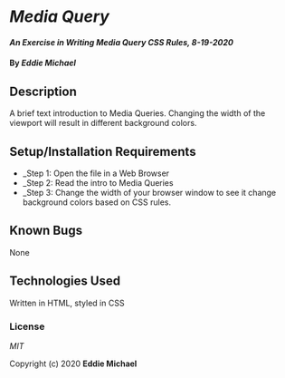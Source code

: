 # _Media Query_

#### _An Exercise in Writing Media Query CSS Rules, 8-19-2020_

#### By _**Eddie Michael**_

## Description

A brief text introduction to Media Queries. Changing the width of the viewport will result in different background colors. 

## Setup/Installation Requirements

* _Step 1: Open the file in a Web Browser
* _Step 2: Read the intro to Media Queries
* _Step 3: Change the width of your browser window to see it change background colors based on CSS rules.  

## Known Bugs

None

## Technologies Used

Written in HTML, styled in CSS

### License

*MIT*

Copyright (c) 2020 **Eddie Michael**